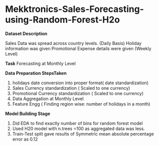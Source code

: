 # Mekktronics-Sales-Forecasting-using-Random-Forest-H2o

**Dataset Description**

Sales Data was spread across country levels. (Daily Basis) 
Holiday information was given 
Promotional Expense details were given (Weekly Level)

**Task**
Forecasting at Monthly Level

**Data Preparation StepsTaken**

1.  holidays date conversion into proper format( date standardization)
2.  Sales Currency standardization ( Scaled to one currency)
3.  Promotional Currency standardization ( Scaled to one currency)
4. Data Aggregation at Monthly Level
5. Feature Engg ( Finding region wise:  number of holidays in a month)


**Model Building Stage**

1. Did EDA to find exactly number of bins for random forest model
2. Used H20 model with n.trees =100 as aggregated data was less.
3. Train-Test split gave results of Symmetric mean absolute percentage error as 0.12

 


